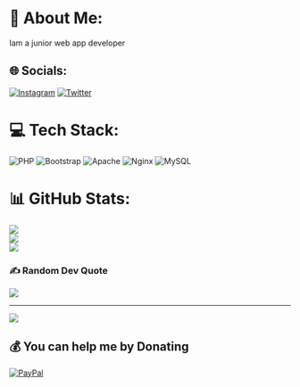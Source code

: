 # 💫 About Me:
Iam a junior web app developer


## 🌐 Socials:
[![Instagram](https://img.shields.io/badge/Instagram-%23E4405F.svg?logo=Instagram&logoColor=white)](https://instagram.com/mdodeep) [![Twitter](https://img.shields.io/badge/Twitter-%231DA1F2.svg?logo=Twitter&logoColor=white)](https://twitter.com/mdodeep) 

# 💻 Tech Stack:
![PHP](https://img.shields.io/badge/php-%23777BB4.svg?style=plastic&logo=php&logoColor=white) ![Bootstrap](https://img.shields.io/badge/bootstrap-%23563D7C.svg?style=plastic&logo=bootstrap&logoColor=white) ![Apache](https://img.shields.io/badge/apache-%23D42029.svg?style=plastic&logo=apache&logoColor=white) ![Nginx](https://img.shields.io/badge/nginx-%23009639.svg?style=plastic&logo=nginx&logoColor=white) ![MySQL](https://img.shields.io/badge/mysql-%2300f.svg?style=plastic&logo=mysql&logoColor=white)
# 📊 GitHub Stats:
![](https://github-readme-stats.vercel.app/api?username=mdodeep&theme=react&hide_border=false&include_all_commits=false&count_private=false)<br/>
![](https://github-readme-streak-stats.herokuapp.com/?user=mdodeep&theme=react&hide_border=false)<br/>
![](https://github-readme-stats.vercel.app/api/top-langs/?username=mdodeep&theme=react&hide_border=false&include_all_commits=false&count_private=false&layout=compact)

### ✍️ Random Dev Quote
![](https://quotes-github-readme.vercel.app/api?type=horizontal&theme=dark)

---
[![](https://visitcount.itsvg.in/api?id=mdodeep&icon=0&color=1)](https://visitcount.itsvg.in)

  ## 💰 You can help me by Donating
  [![PayPal](https://img.shields.io/badge/PayPal-00457C?style=for-the-badge&logo=paypal&logoColor=white)](https://paypal.me/mdodeep) 

  <!-- Proudly created with GPRM ( https://gprm.itsvg.in ) -->
  
